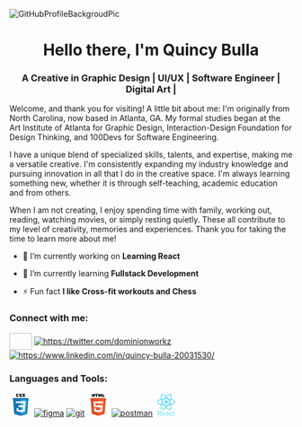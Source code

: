 ![GitHubProfileBackgroudPic](https://github.com/dominionworkz/dominionworkz/assets/37887069/ead12e4d-20e9-45f5-8521-a8e8ed51140b)

<h1 align="center">Hello there, I'm Quincy Bulla</h1>
<h3 align="center">A Creative in Graphic Design | UI/UX | Software Engineer | Digital Art |</h3>

<p>Welcome, and thank you for visiting! A little bit about me: I'm originally from North Carolina, now based in Atlanta, GA. My formal studies began at the Art Institute of Atlanta for Graphic Design, Interaction-Design Foundation for Design Thinking, and 100Devs for Software Engineering.

I have a unique blend of specialized skills, talents, and expertise, making me a versatile creative. I'm consistently expanding my industry knowledge and pursuing innovation in all that I do in the creative space. I'm always learning something new, whether it is through self-teaching, academic education and from others.

When I am not creating, I enjoy spending time with family, working out, reading, watching movies, or simply resting quietly. These all contribute to my level of creativity, memories and experiences. Thank you for taking the time to learn more about me! </p>

- 🔭 I’m currently working on **Learning React**

- 🌱 I’m currently learning **Fullstack Development**

- ⚡ Fun fact **I like Cross-fit workouts and Chess**

<h3 align="left">Connect with me:</h3>
<p align="left">
<a href="https://www.dominionworkz.com/" target="blank"><img align="center"  height="30" width="40"/></a>
<a href="https://twitter.com/dominionworkz" target="blank"><img align="center" src="https://raw.githubusercontent.com/rahuldkjain/github-profile-readme-generator/master/src/images/icons/Social/twitter.svg" alt="https://twitter.com/dominionworkz" height="30" width="40"/></a>
<a href="https://www.linkedin.com/in/quincy-bulla-20031530/" target="blank"><img align="center" src="https://raw.githubusercontent.com/rahuldkjain/github-profile-readme-generator/master/src/images/icons/Social/linked-in-alt.svg" alt="https://www.linkedin.com/in/quincy-bulla-20031530/" height="30" width="40" /></a>
</p>
<h3 align="left">Languages and Tools:</h3>
<p align="left">
<a href="https://www.w3schools.com/css/" target="_blank" rel="noreferrer"><img src="https://raw.githubusercontent.com/devicons/devicon/master/icons/css3/css3-original-wordmark.svg" alt="css3" width="40" height="40"/></a>  
<a href="https://www.figma.com/" target="_blank" rel="noreferrer"><img src="https://www.vectorlogo.zone/logos/figma/figma-icon.svg" alt="figma" width="40" height="40"/></a> 
<a href="https://git-scm.com/" target="_blank" rel="noreferrer"><img src="https://www.vectorlogo.zone/logos/git-scm/git-scm-icon.svg" alt="git" width="40" height="40"/></a> 
<a href="https://www.w3.org/html/" target="_blank" rel="noreferrer"><img src="https://raw.githubusercontent.com/devicons/devicon/master/icons/html5/html5-original-wordmark.svg" alt="html5" width="40" height="40"/></a> 
<a href="https://postman.com" target="_blank" rel="noreferrer"><img src="https://www.vectorlogo.zone/logos/getpostman/getpostman-icon.svg" alt="postman" width="40" height="40"/></a>
<a href="https://reactjs.org/" target="_blank" rel="noreferrer"><img src="https://raw.githubusercontent.com/devicons/devicon/master/icons/react/react-original-wordmark.svg" alt="react" width="40" height="40"/></a>
</p>
